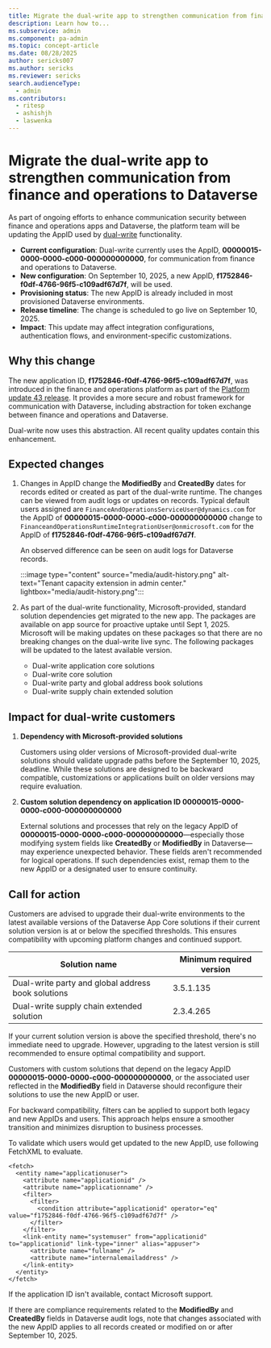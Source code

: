 ```yaml
---
title: Migrate the dual-write app to strengthen communication from finance and operations to Dataverse
description: Learn how to...
ms.subservice: admin
ms.component: pa-admin
ms.topic: concept-article
ms.date: 08/28/2025
author: sericks007
ms.author: sericks
ms.reviewer: sericks
search.audienceType: 
  - admin
ms.contributors:
  - ritesp
  - ashishjh
  - laswenka
---
```


# Migrate the dual-write app to strengthen communication from finance and operations to Dataverse  

As part of ongoing efforts to enhance communication security between finance and operations apps and Dataverse, the platform team will be updating the AppID used by [dual-write](/dynamics365/fin-ops-core/dev-itpro/data-entities/dual-write/dual-write-home-page) functionality.

- **Current configuration**: Dual-write currently uses the AppID, **00000015-0000-0000-c000-000000000000**, for communication from finance and operations to Dataverse.
- **New configuration**: On September 10, 2025, a new AppID, **f1752846-f0df-4766-96f5-c109adf67d7f**, will be used.
- **Provisioning status**: The new AppID is already included in most provisioned Dataverse environments.
- **Release timeline**: The change is scheduled to go live on September 10, 2025.
- **Impact**: This update may affect integration configurations, authentication flows, and environment-specific customizations.

## Why this change
The new application ID, **f1752846-f0df-4766-96f5-c109adf67d7f**, was introduced in the finance and operations platform as part of the [Platform update 43 release](/dynamics365/fin-ops-core/fin-ops/get-started/whats-new-platform-updates-10-0-43). It provides a more secure and robust framework for communication with Dataverse, including abstraction for token exchange between finance and operations and Dataverse.

Dual-write now uses this abstraction. All recent quality updates contain this enhancement.

## Expected changes
1. Changes in AppID change the **ModifiedBy** and **CreatedBy** dates for records edited or created as part of the dual-write runtime. The changes can be viewed from audit logs or updates on records. Typical default users assigned are `FinanceAndOperationsServiceUser@dynamics.com` for the AppID of **00000015-0000-0000-c000-000000000000** change to `FinanceandOperationsRuntimeIntegrationUser@onmicrosoft.com` for the AppID of **f1752846-f0df-4766-96f5-c109adf67d7f**.

    An observed difference can be seen on audit logs for Dataverse records.

    :::image type="content" source="media/audit-history.png" alt-text="Tenant capacity extension in admin center." lightbox="media/audit-history.png":::

1. As part of the dual-write functionality, Microsoft-provided, standard solution dependencies get migrated to the new app. The packages are available on app source for proactive uptake until Sept 1, 2025. Microsoft will be making updates on these packages so that there are no breaking changes on the dual-write live sync. The following packages will be updated to the latest available version.
  
    - Dual-write application core solutions
    - Dual-write core solution
    - Dual-write party and global address book solutions
    - Dual-write supply chain extended solution

## Impact for dual-write customers

1. **Dependency with Microsoft-provided solutions**
   
    Customers using older versions of Microsoft-provided dual-write solutions should validate upgrade paths before the September 10, 2025, deadline. While these solutions are designed to be backward compatible, customizations or applications built on older versions may require evaluation.

1. **Custom solution dependency on application ID 00000015-0000-0000-c000-000000000000**

    External solutions and processes that rely on the legacy AppID of **00000015-0000-0000-c000-000000000000**&mdash;especially those modifying system fields like **CreatedBy** or **ModifiedBy** in Dataverse&mdash;may experience unexpected behavior. These fields aren't recommended for logical operations. If such dependencies exist, remap them to the new AppID or a designated user to ensure continuity.

## Call for action 
Customers are advised to upgrade their dual-write environments to the latest available versions of the Dataverse App Core solutions if their current solution version is at or below the specified thresholds. This ensures compatibility with upcoming platform changes and continued support.

| Solution name | Minimum required version|
|----------|------------------------|
| Dual-write party and global address book solutions | 3.5.1.135 |
| Dual-write supply chain extended solution| 2.3.4.265 |

If your current solution version is above the specified threshold, there's no immediate need to upgrade. However, upgrading to the latest version is still recommended to ensure optimal compatibility and support.

Customers with custom solutions that depend on the legacy AppID **00000015-0000-0000-c000-000000000000**, or the associated user reflected in the **ModifiedBy** field in Dataverse should reconfigure their solutions to use the new AppID or user.

For backward compatibility, filters can be applied to support both legacy and new AppIDs and users. This approach helps ensure a smoother transition and minimizes disruption to business processes.

To validate which users would get updated to the new AppID, use following FetchXML to evaluate. 

```FetchXML
<fetch>
  <entity name="applicationuser">
    <attribute name="applicationid" />
    <attribute name="applicationname" />
    <filter>
      <filter>
        <condition attribute="applicationid" operator="eq" value="f1752846-f0df-4766-96f5-c109adf67d7f" />
      </filter>
    </filter>
    <link-entity name="systemuser" from="applicationid" to="applicationid" link-type="inner" alias="appuser">
      <attribute name="fullname" />
      <attribute name="internalemailaddress" />
    </link-entity>
  </entity>
</fetch>
```

If the application ID isn't available, contact Microsoft support.

If there are compliance requirements related to the **ModifiedBy** and **CreatedBy** fields in Dataverse audit logs, note that changes associated with the new AppID applies to all records created or modified on or after September 10, 2025.



